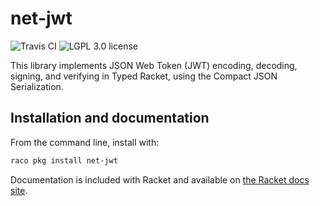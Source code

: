 # net-jwt

![Travis CI](https://travis-ci.org/RenaissanceBug/racket-jwt.svg?branch=master)
![LGPL 3.0 license](https://img.shields.io/badge/License-LGPL3.0-blue.svg)

This library implements JSON Web Token (JWT) encoding, decoding, signing,
and verifying in Typed Racket, using the Compact JSON Serialization.

## Installation and documentation

From the command line, install with:

```bash
raco pkg install net-jwt
```

Documentation is included with Racket and available on [the Racket docs site](http://docs.racket-lang.org/jwt/index.html).

